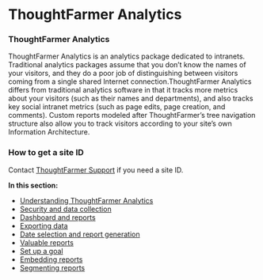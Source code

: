 # ThoughtFarmer Analytics



### ThoughtFarmer Analytics

ThoughtFarmer Analytics is an analytics package dedicated to intranets. Traditional analytics packages assume that you don’t know the names of your visitors, and they do a poor job of distinguishing between visitors coming from a single shared Internet connection.ThoughtFarmer Analytics differs from traditional analytics software in that it tracks more metrics about your visitors \(such as their names and departments\), and also tracks key social intranet metrics \(such as page edits, page creation, and comments\). Custom reports modeled after ThoughtFarmer’s tree navigation structure also allow you to track visitors according to your site’s own Information Architecture.

### How to get a site ID <a id="section1"></a>

Contact [ThoughtFarmer Support](http://helpdesk.thoughtfarmer.com/) if you need a site ID.  
  
**In this section:**

* [Understanding ThoughtFarmer Analytics](understanding-thoughtfarmer-analytics.md)
* [Security and data collection](../intranet-statistics/security-and-data-collection.md)
* [Dashboard and reports](dashboard-and-reports.md)
* [Exporting data](../intranet-statistics/exporting-data.md)
* [Date selection and report generation](date-selection-and-report-generation.md)
* [Valuable reports](../intranet-statistics/valuable-reports.md)
* [Set up a goal](../intranet-statistics/set-up-a-goal/)
* [Embedding reports](../intranet-statistics/embedding-reports.md)
* [Segmenting reports](segmenting-reports.md)

